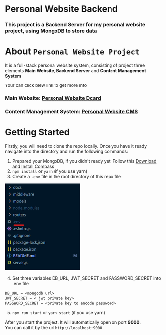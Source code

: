 # Personal Website Backend
### This project is a **Backend Server** for my personal website project, using MongoDB to store data

# About `Personal Website Project`
It is a full-stack personal website system, consisting of project three elements **Main Website**, **Backend Server** and **Content Management System**

Your can click blew link to get more info 
### Main Website: [Personal Website Dcard](https://github.com/okesseko/personal-website-dcard)
### Content Management System: [Personal Website CMS](https://github.com/okesseko/personal-website-cms)

# Getting Started
Firstly, you will need to clone the repo locally. Once you have it ready navigate into the directory and run the following commands:

1. Prepared your MongoDB, if you didn't ready yet. Follow this [Download and Install Compass](https://www.mongodb.com/docs/compass/current/install/)
2. `npm install` or `yarn` (if you use yarn)
3. Create a `.env` file in the root directory of this repo file

![env path](/docs/env.png)

4. Set three variables DB_URL, JWT_SECRET and PASSWORD_SECRET into .env file
```
DB_URL = <mongodb url>
JWT_SECRET = < jwt private key>
PASSWORD_SECRET = <private key to encode password> 
```

5. `npm run start` or `yarn start` (if you use yarn)

After you start the project. It will automatically open on port **9000**.<br/>
You can call it by the url `http://localhost:9000` 
